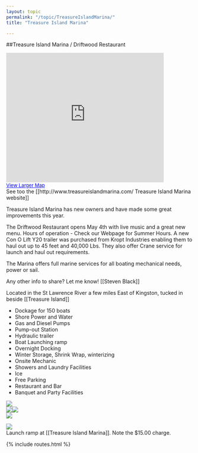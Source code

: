 ```yaml
---
layout: topic
permalink: "/topic/TreasureIslandMarina/"
title: "Treasure Island Marina"

---
```


##Treasure Island Marina / Driftwood Restaurant
<div class="floatright" style="width: 430px;">
<iframe width="425" height="350" frameborder="no" scrolling="no" marginheight="0" marginwidth="0" src="http://maps.google.com/maps?f=q&hl=en&geocode=&q=Treasure+Island+Marina&sll=37.0625,-95.677068&sspn=46.677964,116.71875&ie=UTF8&t=k&om=1&ll=44.263796,-76.378176&spn=0.002593,0.007124&output=embed&s=AARTsJpHz7ugUG5ke4Qj-5IqxH99qwwyTw"></iframe><br/><a href="http://maps.google.com/maps?f=q&hl=en&geocode=&q=Treasure+Island+Marina&sll=37.0625,-95.677068&sspn=46.677964,116.71875&ie=UTF8&t=k&om=1&ll=44.263796,-76.378176&spn=0.002593,0.007124&source=embed" style="color:#0000FF;text-align:left;font-size:small">View Larger Map</a></div>
See too the [[http://www.treasureislandmarina.com/ Treasure Island Marina website]]

Treasure Island Marina has new owners and have made some great improvements this year.

The Driftwood Restaurant opens May 4th with live music and a great new menu.
Hours of operation - Check our Webpage for Summer Hours.
A new Con O Lift Y20 trailer was purchased from Kropt Industries enabling them to haul out up to 45 feet and 40,000 Lbs.
They also offer Crane service for launch and haul out requirements.

The Marina offers full marine services for all boating mechanical needs, power or sail.

  Any other info to share?  Let me know! [[Steven Black]]

Located in the St Lawrence River a few miles East of Kingston, tucked in beside [[Treasure Island]]

* Dockage for 150 boats
* Shore Power and Water
* Gas and Diesel Pumps
* Pump-out Station
* Hydraulic trailer
* Boat Launching ramp
* Overnight Docking
* Winter Storage, Shrink Wrap, winterizing
* Onsite Mechanic
* Showers and Laundry Facilities
* Ice
* Free Parking
* Restaurant and Bar
* Banquet and Party Facilities

<img src="Images\Aerial\TreasureIslandMarinaAerial.jpg"><br>
<img src="http://k7Waterfront.org/Images/TreasureIslandMarina00.JPG"><img src="http://k7Waterfront.org/Images/TreasureIslandMarina01.JPG"><br>
<img src="http://k7Waterfront.org/Images/TreasureIslandMarina02.JPG"><br>

<img src="http://k7Waterfront.org/Images/TreasureIslandLaunchRamp.JPG"><br>
Launch ramp at [[Treasure Island Marina]].  Note the $15.00 charge.

{% include routes.html %}
